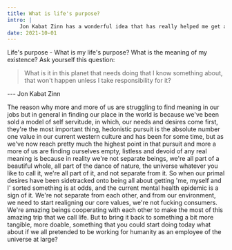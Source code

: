```yaml
---
title: What is life's purpose?
intro: |
    Jon Kabat Zinn has a wonderful idea that has really helped me get a handle on the purpose of existence.
date: 2021-10-01
---
```


Life's purpose - What is my life's purpose? What is the meaning of my existence? Ask yourself this question:

> What is it in this planet that needs doing that I know something about, that won't happen unless I take responsibility for it?

--- Jon Kabat Zinn

The reason why more and more of us are struggling to find meaning in our jobs but in general in finding our place in the world is because we've been sold a model of self servitude, in which, our needs and desires come first, they're the most important thing, hedonistic pursuit is the absolute number one value in our current western culture and has been for some time, but as we've now reach pretty much the highest point in that pursuit and more a more of us are finding ourselves empty, listless and devoid of any real meaning is because in reality we're not separate beings, we're all part of a beautiful whole, all part of the dance of nature, the universe whatever you like to call it, we're all part of it, and not separate from it. So when our primal desires have been sidetracked onto being all about getting 'me, myself and I' sorted something is at odds, and the current mental health epidemic is a sign of it. We're not separate from each other, and from our environment, we need to start realigning our core values, we're not fucking consumers. We're amazing beings cooperating with each other to make the most of this amazing trip that we call life. But to bring it back to something a bit more tangible, more doable, something that you could start doing today what about if we all pretended to be working for humanity as an employee of the universe at large?

